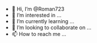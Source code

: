 - 👋 Hi, I’m @Roman723
- 👀 I’m interested in ...
- 🌱 I’m currently learning ...
- 💞️ I’m looking to collaborate on ...
- 📫 How to reach me ...

<!---
Roman723/Roman723 is a ✨ special ✨ repository because its `README.md` (this file) appears on your GitHub profile.
You can click the Preview link to take a look at your changes.
--->
